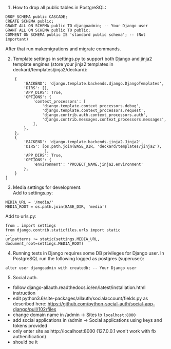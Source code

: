 1. How to drop all public tables in PostgreSQL:

```
DROP SCHEMA public CASCADE;
CREATE SCHEMA public;
GRANT ALL ON SCHEMA public TO djangoadmin; -- Your Django user
GRANT ALL ON SCHEMA public TO public;
COMMENT ON SCHEMA public IS 'standard public schema'; -- (Not important)
```
After that run makemigrations and migrate commands.


2. Template settings in settings.py to support both Django and jinja2 template engines
(store your jinja2 templates in deckard/templates/jinja2/deckard):

```TEMPLATES = [
    {
        'BACKEND': 'django.template.backends.django.DjangoTemplates',
        'DIRS': [],
        'APP_DIRS': True,
        'OPTIONS': {
            'context_processors': [
                'django.template.context_processors.debug',
                'django.template.context_processors.request',
                'django.contrib.auth.context_processors.auth',
                'django.contrib.messages.context_processors.messages',
            ],
        },
    },
    {
        'BACKEND': 'django.template.backends.jinja2.Jinja2',
        'DIRS': [os.path.join(BASE_DIR, 'deckard/templates/jinja2'),
                 ],
        'APP_DIRS': True,
        'OPTIONS': {
            'environment': 'PROJECT_NAME.jinja2.environment'
        },
    }
]
```

3. Media settings for development.  
Add to settings.py:
```
MEDIA_URL = '/media/'
MEDIA_ROOT = os.path.join(BASE_DIR, 'media')
```

Add to urls.py:
```
from . import settings
from django.contrib.staticfiles.urls import static
...
urlpatterns += static(settings.MEDIA_URL, document_root=settings.MEDIA_ROOT)
```

4. Running tests in Django requires some DB privileges for Django user.
 In PostgreSQL run the following logged as postgres (superuser):
 
 ```alter user djangoadmin with createdb; -- Your Django user```

5. Social auth.
 * follow django-allauth.readthedocs.io/en/latest/installation.html instruction
 * edit python3.6/site-packages/allauth/socialaccount/fields.py as described here: https://github.com/python-social-auth/social-app-django/pull/102/files
 * change domain name in /admin -> Sites to `localhost:8000`
 * add social applications in /admin -> Social applications using keys and tokens provided
 * only enter site as http://localhost:8000 (127.0.0.1 won't work with fb authenification)
 * should be it

